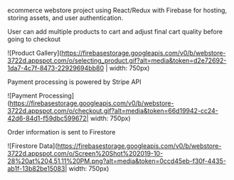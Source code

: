 ecommerce webstore project using React/Redux with Firebase for hosting, storing assets, and user authentication.

User can add multiple products to cart and adjust final cart quality before going to checkout

![Product Gallery](https://firebasestorage.googleapis.com/v0/b/webstore-3722d.appspot.com/o/selecting_product.gif?alt=media&token=d2e72692-1da7-4c7f-8473-22929694bb80 | width: 750px)


Payment processing is powered by Stripe API

![Payment Processing](https://firebasestorage.googleapis.com/v0/b/webstore-3722d.appspot.com/o/checkout.gif?alt=media&token=66d19942-cc24-42d6-84d1-f59dbc599672| width: 750px)

Order information is sent to Firestore

![Firestore Data](https://firebasestorage.googleapis.com/v0/b/webstore-3722d.appspot.com/o/Screen%20Shot%202019-10-28%20at%204.51.11%20PM.png?alt=media&token=0ccd45eb-f30f-4435-ab1f-13b82be15083| width: 750px)
